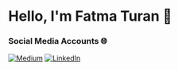 # Hello, I'm Fatma Turan 👋

### Social Media Accounts 🌐
[![Medium](https://img.shields.io/badge/Medium-12100E?style=for-the-badge&logo=medium&logoColor=white)](https://medium.com/@fatmaturan0)
[![LinkedIn](https://img.shields.io/badge/LinkedIn-0077B5?style=for-the-badge&logo=linkedin&logoColor=white)](http://www.linkedin.com/in/fatma-turan-05ba2a26a)
